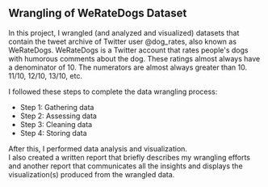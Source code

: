 ## Wrangling of WeRateDogs Dataset

In this project, I wrangled (and analyzed and visualized) datasets that contain the tweet archive of Twitter user @dog_rates, also known as WeRateDogs. WeRateDogs is a Twitter account that rates people's dogs with humorous comments about the dog. These ratings almost always have a denominator of 10. The numerators are almost always greater than 10. 11/10, 12/10, 13/10, etc. <br>

I followed these steps to complete the data wrangling process: 

- Step 1: Gathering data
- Step 2: Assessing data
- Step 3: Cleaning data
- Step 4: Storing data <br>

After this, I performed data analysis and visualization. <br>
I also created a written report that briefly describes my wrangling efforts and another report that communicates all the insights and displays the visualization(s) produced from the wrangled data. 




